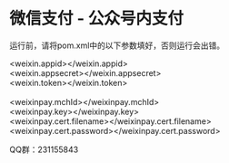 # 微信支付 - 公众号内支付

  运行前，请将pom.xml中的以下参数填好，否则运行会出错。
  
  <weixin.appid></weixin.appid><br/>
  <weixin.appsecret></weixin.appsecret><br/>
  <weixin.token></weixin.token><br/>
<br/>
  <weixinpay.mchId></weixinpay.mchId><br>
  <weixinpay.key></weixinpay.key><br>
  <weixinpay.cert.filename></weixinpay.cert.filename><br/>
  <weixinpay.cert.password></weixinpay.cert.password><br/>



QQ群：231155843<br/>
